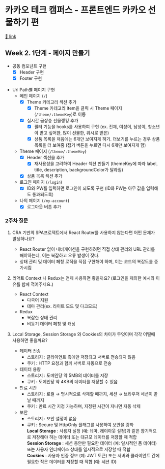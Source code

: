 # 카카오 테크 캠퍼스 - 프론트엔드 카카오 선물하기 편

[🔗 link](https://edu.nextstep.camp/s/hazAC9xa)

## Week 2. 1단계 - 페이지 만들기

- 공동 컴포넌트 구현<br/>
  - [X] Header 구현<br/>
  - [x] Footer 구현<br/>
        <br/>
- Url Path별 페이지 구현<br/>
  - 메인 페이지 (`/`)<br/>
    - [x] Theme 카테고리 섹션 추가<br/>
      - [x] Theme 카테고리 Item을 클릭 시 Theme 페이지(`/theme/:themeKey`)로 이동<br/>
    - [x] 실시간 급상승 선물랭킹 추가<br/>
      - [x] 필터 기능을 hooks를 사용하여 구현 (ex. 전체, 여성이, 남성이, 청소년이 받고 싶어한, 많이 선물한, 위시로 받은)<br/>
      - [x] 상품 목록을 처음에는 6개만 보여지게 하기. 더보기를 누르는 경우 상품 목록을 더 보여줌 (접기 버튼을 누르면 다시 6개만 보여지게 함)<br/>
  - Theme 페이지 (`/theme/:themeKey`)<br/>
    - [x] Header 섹션을 추가<br/>
      - [x] 재사용성을 고려하여 Header 섹션 만들기 (themeKey에 따라 label, title, description, backgroundColor가 달라짐)<br/>
    - [x] 상품 목록 섹션 추가<br/>
  - 로그인 페이지 (`/login`)<br/>
    - [x] ID와 PW를 입력하면 로그인이 되도록 구현 (ID와 PW는 아무 값을 입력해도 통과되도록)<br/>
  - 나의 페이지 (`/my-account`)<br/>
    - [x] 로그아웃 버튼 추가

### 2주차 질문

1. CRA 기반의 SPA프로젝트에서 React Router를 사용하지 않는다면 어떤 문제가 발생하나요?
   - React Router 없이 내비게이션을 구현하려면 직접 상태 관리와 URL 관리를 해야하는데, 이는 복잡하고 오류 발생이 잦다.
   - 상태 관리 및 데이터 페칭 로직을 직접 구현해야 하며, 이는 코드의 복잡도를 증가시킴
  
2. 리액트 Context 나 Redux는 언제 사용하면 좋을까요? (로그인을 제외한 예시와 이유를 함께 적어주세요.)
   - React Context
     - 다국어 지원
     - 테마 관리(ex. 라이트 모드 및 다크모드)
   - Redux
     - 복잡한 상태 관리
     - 비동기 데이터 페칭 및 캐싱
3. Local Storage, Session Storage 와 Cookies의 차이가 무엇이며 각각 어떨때 사용하면 좋을까요?
   - 데이터 전송
     - 스토리지 : 클라이언트 측에만 저장되고 서버로 전송되지 않음
     - 쿠키 : HTTP 요청과 함께 서버로 자동으로 전송
   - 데이터 용량
     - 스토리지 : 도메인당 약 5MB의 데이터를 저장
     - 쿠키 : 도메인당 약 4KB의 데이터를 저장할 수 있음
   - 만료 시간
     - 스토리지 : 로컬 → 명시적으로 삭제할 때까지, 세션 → 브라우저 세션이 끝날 때까지
     - 쿠키 : 만료 시간 지정 가능하며, 지정된 시간이 지나면 자동 삭제
   - 보안
     - 스토리지 : 보안 설정이 없음
     - 쿠키 : Secure 및 HttpOnly 플래그를 사용하여 보안을 강화<br/>
  **Local Storage** : 사용자 설정 (예: 테마, 레이아웃 설정)과 같은 장기적으로 저장해야 하는 데이터 또는 대규모 데이터를 저장할 때 적합<br/>
  **Session Storage** : 세션 동안만 필요한 데이터 (예: 일시적인 폼 데이터) 또는 사용자 인터페이스 상태를 일시적으로 저장할 때 적합<br/>
  **Cookies** : 사용자 인증 정보 (예: JWT 토큰) 또는 서버와 클라이언트 간에 필요한 작은 데이터를 저장할 때 적합 (예: 세션 ID)
